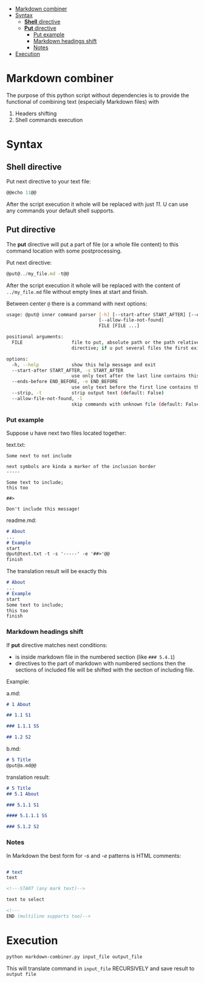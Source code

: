 
- [Markdown combiner](#markdown-combiner)
- [Syntax](#syntax)
  - [**Shell** directive](#shell-directive)
  - [**Put** directive](#put-directive)
    - [Put example](#put-example)
    - [Markdown headings shift](#markdown-headings-shift)
    - [Notes](#notes)
- [Execution](#execution)


# Markdown combiner

The purpose of this python script without dependencies is to provide the functional of combining text (especially Markdown files) with 
1. Headers shifting
2. Shell commands execution

# Syntax

## **Shell** directive

Put next directive to your text file:
```js
@@echo 11@@
```

After the script execution it whole will be replaced with just *11*. U can use any commands your default shell supports.

## **Put** directive

The **put** directive will put a part of file (or a whole file content) to this command location with some postprocessing.

Put next directive:
```js
@put@../my_file.md -t@@
```

After the script execution it whole will be replaced with the content of `../my_file.md` file without empty lines at start and finish.

Between center `@` there is a command with next options:
```sh
usage: @put@ inner command parser [-h] [--start-after START_AFTER] [--ends-before END_BEFORE] [--strip]
                                  [--allow-file-not-found]
                                  FILE [FILE ...]

positional arguments:
  FILE                  file to put, absolute path or the path relative to file contains current
                        directive; if u put several files the first existing will be chosen

options:
  -h, --help            show this help message and exit
  --start-after START_AFTER, -s START_AFTER
                        use only text after the last line contains this pattern matching (default: None)
  --ends-before END_BEFORE, -e END_BEFORE
                        use only text before the first line contains this pattern matching (default: None)
  --strip, -t           strip output text (default: False)
  --allow-file-not-found, -l
                        skip commands with unknown file (default: False)
```

### Put example

Suppose u have next two files located together:

text.txt:
```
Some next to not include

next symbols are kinda a marker of the inclusion border
-----

Some text to include;
this too

##>

Don't include this message!  

```

readme.md:
```md
# About
...
# Example
start
@put@text.txt -t -s '-----' -e '##>'@@
finish
```

The translation result will be exactly this
```md
# About
...
# Example
start
Some text to include;
this too
finish
```

### Markdown headings shift

If **put** directive matches next conditions:
* is inside markdown file in the numbered section (like `### 5.4.1`)
* directives to the part of markdown with numbered sections
then the sections of included file will be shifted with the section of including file.

Example:

a.md:
```md
# 1 About

## 1.1 S1

### 1.1.1 SS

## 1.2 S2
```

b.md:
```md
# 5 Title
@put@a.md@@
```

translation result:
```md
# 5 Title
## 5.1 About

### 5.1.1 S1

#### 5.1.1.1 SS

### 5.1.2 S2
```

### Notes

In Markdown the best form for *-s* and *-e* patterns is HTML comments:
```md

# text
text

<!---START (any mark text)-->

text to select

<!---
END (multiline supports too)-->

```

# Execution

```sh
python markdown-combiner.py input_file output_file
```

This will translate command in `input_file` RECURSIVELY and save result to `output file`




